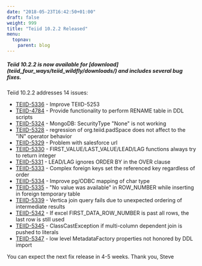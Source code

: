 ```yaml
---
date: "2018-05-23T16:42:50+01:00"
draft: false
weight: 999
title: "Teiid 10.2.2 Released"
menu:
  topnav:
    parent: blog
---
```


##### Teiid 10.2.2 is now available for [download] (teiid_four_ways/teiid_wildfly/downloads/) and includes several bug fixes.

<!--more-->

Teiid 10.2.2 addresses 14 issues:

 - [TEIID-5336](https://issues.jboss.org/browse/TEIID-5336) - Improve TEIID-5253
 - [TEIID-4784](https://issues.jboss.org/browse/TEIID-4784) - Provide functionality to perform RENAME table in DDL scripts
 - [TEIID-5324](https://issues.jboss.org/browse/TEIID-5324) - MongoDB: SecurityType "None" is not working
 - [TEIID-5328](https://issues.jboss.org/browse/TEIID-5328) - regression of org.teiid.padSpace does not affect to the "IN" operator behavior
 - [TEIID-5329](https://issues.jboss.org/browse/TEIID-5329) - Problem with salesforce url
 - [TEIID-5330](https://issues.jboss.org/browse/TEIID-5330) - FIRST_VALUE/LAST_VALUE/LEAD/LAG functions always try to return integer
 - [TEIID-5331](https://issues.jboss.org/browse/TEIID-5331) - LEAD/LAG ignores ORDER BY in the OVER clause
 - [TEIID-5333](https://issues.jboss.org/browse/TEIID-5333) - Complex foreign keys set the referenced key regardless of order
 - [TEIID-5334](https://issues.jboss.org/browse/TEIID-5334) - Improve pg/ODBC mapping of char type
 - [TEIID-5335](https://issues.jboss.org/browse/TEIID-5335) - "No value was available" in ROW_NUMBER while inserting in foreign temporary table
 - [TEIID-5339](https://issues.jboss.org/browse/TEIID-5339) - Vertica join query fails due to unexpected ordering of intermediate results
 - [TEIID-5342](https://issues.jboss.org/browse/TEIID-5342) - If excel FIRST_DATA_ROW_NUMBER is past all rows, the last row is still used
 - [TEIID-5345](https://issues.jboss.org/browse/TEIID-5345) - ClassCastException if multi-column dependent join is pushed to literals
 - [TEIID-5347](https://issues.jboss.org/browse/TEIID-5347) - low level MetadataFactory properties not honored by DDL import

You can expect the next fix release in 4-5 weeks. Thank you, Steve 